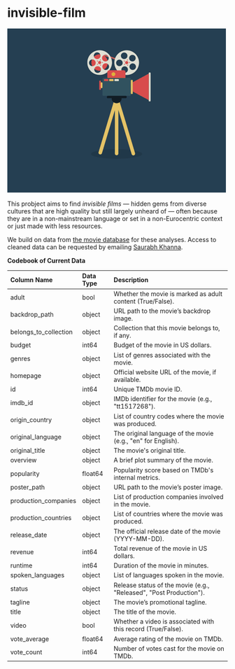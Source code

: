 # invisible-film

![](8V9H.gif)

This probject aims to find _invisible films_ — hidden gems from diverse cultures that are high quality but still largely unheard of — often because they are in a non-mainstream language or set in a non-Eurocentric context or just made with less resources. 

We build on data from [the movie database](https://www.themoviedb.org/) for these analyses. Access to cleaned data can be requested by emailing [Saurabh Khanna](mailto:s.khanna@uva.nl).

**Codebook of Current Data**

| Column Name           | Data Type   | Description   |
|:----------------------|:------------|:--------------|
| adult                 | bool        | Whether the movie is marked as adult content (True/False). |
| backdrop_path         | object      | URL path to the movie’s backdrop image. |
| belongs_to_collection | object      | Collection that this movie belongs to, if any. |
| budget                | int64       | Budget of the movie in US dollars. |
| genres                | object      | List of genres associated with the movie. |
| homepage              | object      | Official website URL of the movie, if available. |
| id                    | int64       | Unique TMDb movie ID. |
| imdb_id               | object      | IMDb identifier for the movie (e.g., "tt1517268"). |
| origin_country        | object      | List of country codes where the movie was produced. |
| original_language     | object      | The original language of the movie (e.g., "en" for English). |
| original_title        | object      | The movie's original title. |
| overview              | object      | A brief plot summary of the movie. |
| popularity            | float64     | Popularity score based on TMDb's internal metrics. |
| poster_path           | object      | URL path to the movie’s poster image. |
| production_companies  | object      | List of production companies involved in the movie. |
| production_countries  | object      | List of countries where the movie was produced. |
| release_date          | object      | The official release date of the movie (YYYY-MM-DD). |
| revenue               | int64       | Total revenue of the movie in US dollars. |
| runtime               | int64       | Duration of the movie in minutes. |
| spoken_languages      | object      | List of languages spoken in the movie. |
| status                | object      | Release status of the movie (e.g., "Released", "Post Production"). |
| tagline               | object      | The movie’s promotional tagline. |
| title                 | object      | The title of the movie. |
| video                 | bool        | Whether a video is associated with this record (True/False). |
| vote_average          | float64     | Average rating of the movie on TMDb. |
| vote_count            | int64       | Number of votes cast for the movie on TMDb. |
